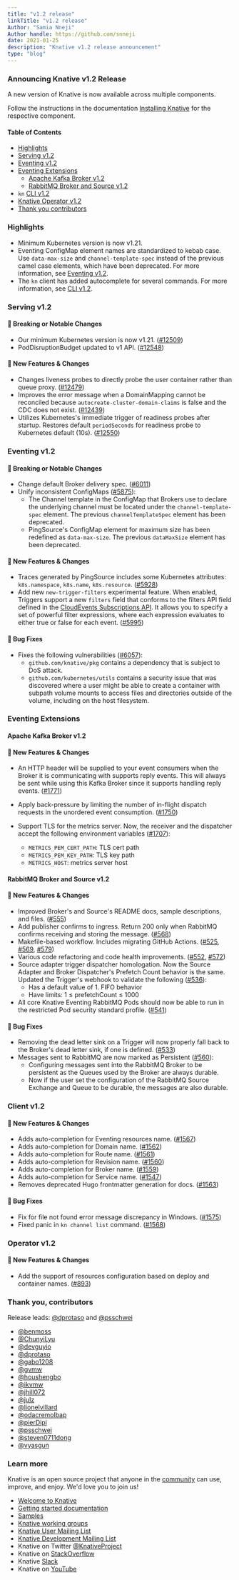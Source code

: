 ```yaml
---
title: "v1.2 release"
linkTitle: "v1.2 release"
Author: "Samia Nneji"
Author handle: https://github.com/snneji
date: 2021-01-25
description: "Knative v1.2 release announcement"
type: "blog"
---
```


### Announcing Knative v1.2 Release

A new version of Knative is now available across multiple components.

Follow the instructions in the documentation
[Installing Knative](https://knative.dev/docs/install/) for the respective component.

#### Table of Contents
- [Highlights](#highlights)
- [Serving v1.2](#serving-v12)
- [Eventing v1.2](#eventing-v12)
- [Eventing Extensions](#eventing-extensions)
    - [Apache Kafka Broker v1.2](#apache-kafka-broker-v12)
    - [RabbitMQ Broker and Source v1.2](#rabbitmq-broker-and-source-v12)
- `kn` [CLI v1.2](#client-v12)
- [Knative Operator v1.2](#operator-v12)
- [Thank you contributors](#thank-you-contributors)


### Highlights

- Minimum Kubernetes version is now v1.21.
- Eventing ConfigMap element names are standardized to kebab case.
Use `data-max-size` and `channel-template-spec` instead of the previous camel case
elements, which have been deprecated.
For more information, see [Eventing v1.2](#eventing-v12).
- The `kn` client has added autocomplete for several commands. For more information, see [CLI v1.2](#client-v12).


### Serving v1.2

<!-- Original notes are here: https://github.com/knative/serving/releases/tag/knative-v1.2.0 -->

#### 🚨 Breaking or Notable Changes

- Our minimum Kubernetes version is now v1.21. ([#12509](https://github.com/knative/serving/pull/12509))
- PodDisruptionBudget updated to v1 API. ([#12548](https://github.com/knative/serving/pull/12548))

#### 💫 New Features & Changes

- Changes liveness probes to directly probe the user container rather than queue proxy. ([#12479](https://github.com/knative/serving/pull/12479))
- Improves the error message when a DomainMapping cannot be reconciled because `autocreate-cluster-domain-claims` is false and the CDC does not exist. ([#12439](https://github.com/knative/serving/pull/12439))
- Utilizes Kubernetes's immediate trigger of readiness probes after startup. Restores default `periodSeconds` for readiness probe to Kubernetes default (10s). ([#12550](https://github.com/knative/serving/pull/12550))


### Eventing v1.2

<!-- Original notes are here: https://github.com/knative/eventing/releases/tag/knative-v1.2.0 -->

#### 🚨 Breaking or Notable Changes

- Change default Broker delivery spec. ([#6011](https://github.com/knative/eventing/pull/6011))
- Unify inconsistent ConfigMaps ([#5875](https://github.com/knative/eventing/pull/5875)):
    - The Channel template in the ConfigMap that Brokers use to declare the underlying channel must be located under the `channel-template-spec` element. The previous `channelTemplateSpec` element has been deprecated.
    - PingSource's ConfigMap element for maximum size has been redefined as `data-max-size`.
    The previous `dataMaxSize` element has been deprecated.

#### 💫 New Features & Changes

- Traces generated by PingSource includes some Kubernetes attributes: `k8s.namespace`, `k8s.name`, `k8s.resource`. ([#5928](https://github.com/knative/eventing/pull/5928))
- Add new `new-trigger-filters` experimental feature. When enabled, Triggers support a new `filters` field that conforms to the filters API field defined in the [CloudEvents Subscriptions API](https://github.com/cloudevents/spec/blob/main/subscriptions/spec.md#324-filters). It allows you to specify a set of powerful filter expressions, where each expression evaluates to either true or false for each event. ([#5995](https://github.com/knative/eventing/pull/5995))

#### 🐞 Bug Fixes

- Fixes the following vulnerabilities ([#6057](https://github.com/knative/eventing/pull/6057)):
    - `github.com/knative/pkg` contains a dependency that is subject to DoS attack.
    - `github.com/kubernetes/utils` contains a security issue that was discovered where a user might be able to create a container with subpath volume mounts to access files and directories outside of the volume, including on the host filesystem.


### Eventing Extensions

#### Apache Kafka Broker v1.2

<!-- Original notes are here: https://github.com/knative-sandbox/eventing-kafka-broker/releases/tag/knative-v1.2.0 -->

#### 💫 New Features & Changes

- An HTTP header will be supplied to your event consumers when the Broker it is communicating with supports reply events.
This will always be sent while using this Kafka Broker since it supports handling reply events. ([#1771](https://github.com/knative-sandbox/eventing-kafka-broker/pull/1771))

- Apply back-pressure by limiting the number of in-flight dispatch requests in the unordered event consumption. ([#1750](https://github.com/knative-sandbox/eventing-kafka-broker/pull/1750))

- Support TLS for the metrics server. Now, the receiver and the dispatcher accept the following environment variables ([#1707](https://github.com/knative-sandbox/eventing-kafka-broker/pull/1707)):
    - `METRICS_PEM_CERT_PATH`: TLS cert path
    - `METRICS_PEM_KEY_PATH`: TLS key path
    - `METRICS_HOST`: metrics server host


#### RabbitMQ Broker and Source v1.2

<!-- Original notes are here: https://github.com/knative-sandbox/eventing-rabbitmq/releases/tag/knative-v1.2.0 -->

#### 💫 New Features & Changes

- Improved Broker's and Source's README docs, sample descriptions, and files. ([#555](https://github.com/knative-sandbox/eventing-rabbitmq/pull/555))
- Add publisher confirms to ingress. Return 200 only when RabbitMQ confirms receiving and storing the message. ([#568](https://github.com/knative-sandbox/eventing-rabbitmq/pull/568))
- Makefile-based workflow. Includes migrating GitHub Actions. ([#525](https://github.com/knative-sandbox/eventing-rabbitmq/pull/525), [#569](https://github.com/knative-sandbox/eventing-rabbitmq/pull/569), [#579](https://github.com/knative-sandbox/eventing-rabbitmq/pull/579))
- Various code refactoring and code health improvements. ([#552](https://github.com/knative-sandbox/eventing-rabbitmq/pull/552), [#572](https://github.com/knative-sandbox/eventing-rabbitmq/pull/572))
- Source adapter trigger dispatcher homologation. Now the Source Adapter and
Broker Dispatcher's Prefetch Count behavior is the same.
Updated the Trigger's webhook to validate the following ([#536](https://github.com/knative-sandbox/eventing-rabbitmq/pull/536)):
    - Has a default value of 1. FIFO behavior
    - Have limits: 1 ≤ prefetchCount ≤ 1000
- All core Knative Eventing RabbitMQ Pods should now be able to run in the restricted Pod security standard profile. ([#541](https://github.com/knative-sandbox/eventing-rabbitmq/pull/541))

#### 🐞 Bug Fixes

- Removing the dead letter sink on a Trigger will now properly fall back to the
Broker's dead letter sink, if one is defined. ([#533](https://github.com/knative-sandbox/eventing-rabbitmq/pull/533))
- Messages sent to RabbitMQ are now marked as Persistent ([#560](https://github.com/knative-sandbox/eventing-rabbitmq/pull/560)):
    - Configuring messages sent into the RabbitMQ Broker to be persistent as the
    Queues used by the Broker are always durable.
    - Now if the user set the configuration of the RabbitMQ Source Exchange and
    Queue to be durable, the messages are also durable.


### Client v1.2

<!-- Original notes are here: https://github.com/knative/client/blob/main/CHANGELOG.adoc#v120-2022-01-25 -->

#### 💫 New Features & Changes

- Adds auto-completion for Eventing resources name. ([#1567](https://github.com/knative/client/pull/1567))
- Adds auto-completion for Domain name. ([#1562](https://github.com/knative/client/pull/1562))
- Adds auto-completion for Route name. ([#1561](https://github.com/knative/client/pull/1561))
- Adds auto-completion for Revision name. ([#1560](https://github.com/knative/client/pull/1560))
- Adds auto-completion for Broker name. ([#1559](https://github.com/knative/client/pull/1559))
- Adds auto-completion for Service name. ([#1547](https://github.com/knative/client/pull/1547))
- Removes deprecated Hugo frontmatter generation for docs. ([#1563](https://github.com/knative/client/pull/1563))

#### 🐞 Bug Fixes

- Fix for file not found error message discrepancy in Windows. ([#1575](https://github.com/knative/client/pull/1575))
- Fixed panic in `kn channel list` command. ([#1568](https://github.com/knative/client/pull/1568))


### Operator v1.2

<!-- Original notes are here: https://github.com/knative/operator/releases/tag/knative-v1.2.0   -->

#### 💫 New Features & Changes

- Add the support of resources configuration based on deploy and container names. ([#893](https://github.com/knative/operator/pull/893))


### Thank you, contributors

Release leads: [@dprotaso](https://github.com/dprotaso) and [@psschwei](https://github.com/psschwei)

- [@benmoss](https://github.com/benmoss)
- [@ChunyiLyu](https://github.com/ChunyiLyu)
- [@devguyio](https://github.com/devguyio)
- [@dprotaso](https://github.com/dprotaso)
- [@gabo1208](https://github.com/gabo1208)
- [@gvmw](https://github.com/gvmw)
- [@houshengbo](https://github.com/houshengbo)
- [@ikvmw](https://github.com/ikvmw)
- [@jhill072](https://github.com/jhill072)
- [@julz](https://github.com/julz)
- [@lionelvillard](https://github.com/lionelvillard)
- [@odacremolbap](https://github.com/odacremolbap)
- [@pierDipi](https://github.com/pierDipi)
- [@psschwei](https://github.com/psschwei)
- [@steven0711dong](https://github.com/steven0711dong)
- [@vyasgun](https://github.com/vyasgun)


### Learn more

Knative is an open source project that anyone in the [community](https://knative.dev/docs/community/) can use, improve, and enjoy. We'd love you to join us!

- [Welcome to Knative](https://knative.dev/docs)
- [Getting started documentation](https://knative.dev/docs/getting-started)
- [Samples](https://knative.dev/docs/samples)
- [Knative working groups](https://github.com/knative/community/blob/main/working-groups/WORKING-GROUPS.md)
- [Knative User Mailing List](https://groups.google.com/forum/#!forum/knative-users)
- [Knative Development Mailing List](https://groups.google.com/forum/#!forum/knative-dev)
- Knative on Twitter [@KnativeProject](https://twitter.com/KnativeProject)
- Knative on [StackOverflow](https://stackoverflow.com/questions/tagged/knative)
- Knative [Slack](https://slack.knative.dev)
- Knative on [YouTube](https://www.youtube.com/channel/UCq7cipu-A1UHOkZ9fls1N8A)
